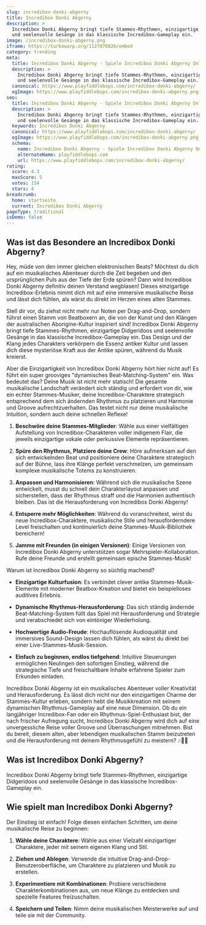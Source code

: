 ```yaml
---
slug: incredibox-donki-abgerny
title: Incredibox Donki Abgerny
description: >
  Incredibox Donki Abgerny bringt tiefe Stammes-Rhythmen, einzigartige Didgeridoos
  und seelenvolle Gesänge in das klassische Incredibox-Gameplay ein.
image: /incredibox-donki-abgerny.png
iframe: https://turbowarp.org/1127870826/embed
category: trending
meta:
  title: Incredibox Donki Abgerny - Spiele Incredibox Donki Abgerny Online
  description: >
    Incredibox Donki Abgerny bringt tiefe Stammes-Rhythmen, einzigartige Didgeridoos
    und seelenvolle Gesänge in das klassische Incredibox-Gameplay ein.
  canonical: https://www.playfiddlebops.com/incredibox-donki-abgerny/
  ogImage: https://www.playfiddlebops.com/incredibox-donki-abgerny.png
seo:
  title: Incredibox Donki Abgerny - Spiele Incredibox Donki Abgerny Online
  description: >
    Incredibox Donki Abgerny bringt tiefe Stammes-Rhythmen, einzigartige Didgeridoos
    und seelenvolle Gesänge in das klassische Incredibox-Gameplay ein.
  keywords: Incredibox Donki Abgerny
  canonical: https://www.playfiddlebops.com/incredibox-donki-abgerny/
  ogImage: https://www.playfiddlebops.com/incredibox-donki-abgerny.png
  schema:
    name: Incredibox Donki Abgerny - Spiele Incredibox Donki Abgerny Online
    alternateName: playfiddlebops.com
    url: https://www.playfiddlebops.com/incredibox-donki-abgerny/
rating:
  score: 4.3
  maxScore: 5
  votes: 154
  stars: 4
breadcrumb:
  home: startseite
  current: Incredibox Donki Abgerny
pageType: traditional
isDemo: false
---
```


## Was ist das Besondere an Incredibox Donki Abgerny?

Hey, müde von den immer gleichen elektronischen Beats? Möchtest du dich auf ein musikalisches Abenteuer durch die Zeit begeben und den ursprünglichen Puls aus der Tiefe der Erde spüren? Dann wird Incredibox Donki Abgerny definitiv deinen Verstand wegblasen! Dieses einzigartige Incredibox-Erlebnis nimmt dich mit auf eine immersive musikalische Reise und lässt dich fühlen, als wärst du direkt im Herzen eines alten Stammes.

Stell dir vor, du ziehst nicht mehr nur Noten per Drag-and-Drop, sondern führst einen Stamm von Beatboxern an, die von der Kunst und den Klängen der australischen Aborigine-Kultur inspiriert sind! Incredibox Donki Abgerny bringt tiefe Stammes-Rhythmen, einzigartige Didgeridoos und seelenvolle Gesänge in das klassische Incredibox-Gameplay ein. Das Design und der Klang jedes Charakters verkörpern die Essenz antiker Kultur und lassen dich diese mysteriöse Kraft aus der Antike spüren, während du Musik kreierst.

Aber die Einzigartigkeit von Incredibox Donki Abgerny hört hier nicht auf! Es führt ein super grooviges "dynamisches Beat-Matching-System" ein. Was bedeutet das? Deine Musik ist nicht mehr statisch! Die gesamte musikalische Landschaft verändert sich ständig und erfordert von dir, wie ein echter Stammes-Musiker, deine Incredibox-Charaktere strategisch entsprechend dem sich ändernden Rhythmus zu platzieren und Harmonie und Groove aufrechtzuerhalten. Das testet nicht nur deine musikalische Intuition, sondern auch deine schnellen Reflexe!

1. **Beschwöre deine Stammes-Mitglieder**: Wähle aus einer vielfältigen Aufstellung von Incredibox-Charakteren voller indigenem Flair, die jeweils einzigartige vokale oder perkussive Elemente repräsentieren.

1. **Spüre den Rhythmus, Platziere deine Crew**: Höre aufmerksam auf den sich entwickelnden Beat und positioniere deine Charaktere strategisch auf der Bühne, lass ihre Klänge perfekt verschmelzen, um gemeinsam komplexe musikalische Totems zu konstruieren.

1. **Anpassen und Harmonisieren**: Während sich die musikalische Szene entwickelt, musst du schnell dein Charakterlayout anpassen und sicherstellen, dass der Rhythmus straff und die Harmonien authentisch bleiben. Das ist die Herausforderung von Incredibox Donki Abgerny!

1. **Entsperre mehr Möglichkeiten**: Während du voranschreitest, wirst du neue Incredibox-Charaktere, musikalische Stile und herausforderndere Level freischalten und kontinuierlich deine Stammes-Musik-Bibliothek bereichern!

1. **Jamme mit Freunden (in einigen Versionen)**: Einige Versionen von Incredibox Donki Abgerny unterstützen sogar Mehrspieler-Kollaboration. Rufe deine Freunde und erstellt gemeinsam epische Stammes-Musik!

Warum ist Incredibox Donki Abgerny so süchtig machend?

- **Einzigartige Kulturfusion**: Es verbindet clever antike Stammes-Musik-Elemente mit moderner Beatbox-Kreation und bietet ein beispielloses auditives Erlebnis.

- **Dynamische Rhythmus-Herausforderung**: Das sich ständig ändernde Beat-Matching-System füllt das Spiel mit Herausforderung und Strategie und verabschiedet sich von eintöniger Wiederholung.

- **Hochwertige Audio-Freude**: Hochauflösende Audioqualität und immersives Sound-Design lassen dich fühlen, als wärst du direkt bei einer Live-Stammes-Musik-Session.

- **Einfach zu beginnen, endlos tiefgehend**: Intuitive Steuerungen ermöglichen Neulingen den sofortigen Einstieg, während die strategische Tiefe und freischaltbare Inhalte erfahrene Spieler zum Erkunden einladen.

Incredibox Donki Abgerny ist ein musikalisches Abenteuer voller Kreativität und Herausforderung. Es lässt dich nicht nur den einzigartigen Charme der Stammes-Kultur erleben, sondern hebt die Musikkreation mit seinem dynamischen Rhythmus-Gameplay auf eine neue Dimension. Ob du ein langjähriger Incredibox-Fan oder ein Rhythmus-Spiel-Enthusiast bist, der nach frischer Aufregung sucht, Incredibox Donki Abgerny wird dich auf eine unvergessliche Reise voller Groove und Überraschungen mitnehmen. Bist du bereit, diesem alten, aber lebendigen musikalischen Stamm beizutreten und die Herausforderung mit deinem Rhythmusgefühl zu meistern? 🎶🎤🎼

## Was ist Incredibox Donki Abgerny?

Incredibox Donki Abgerny bringt tiefe Stammes-Rhythmen, einzigartige Didgeridoos und seelenvolle Gesänge in das klassische Incredibox-Gameplay ein.

## Wie spielt man Incredibox Donki Abgerny?

Der Einstieg ist einfach! Folge diesen einfachen Schritten, um deine musikalische Reise zu beginnen:

1. **Wähle deine Charaktere**: Wähle aus einer Vielzahl einzigartiger Charaktere, jeder mit seinem eigenen Klang und Stil.

1. **Ziehen und Ablegen**: Verwende die intuitive Drag-and-Drop-Benutzeroberfläche, um Charaktere zu platzieren und Musik zu erstellen.

1. **Experimentiere mit Kombinationen**: Probiere verschiedene Charakterkombinationen aus, um neue Klänge zu entdecken und spezielle Features freizuschalten.

1. **Speichern und Teilen**: Nimm deine musikalischen Meisterwerke auf und teile sie mit der Community.